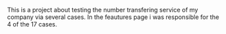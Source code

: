 This is a project about testing the number transfering service of my company via several cases. In the feautures page i was responsible for the 4 of the 17 cases.

